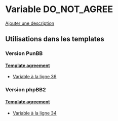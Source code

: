# Variable DO_NOT_AGREE
[Ajouter une description](https://fa-tvars.appspot.com/var/DO_NOT_AGREE)

## Utilisations dans les templates

### Version PunBB

#### [Template agreement](punbb/agreement.md#readme)
* [Variable &agrave; la ligne 36](../punbb/agreement.tpl#L36)

### Version phpBB2

#### [Template agreement](subsilver/agreement.md#readme)
* [Variable &agrave; la ligne 34](../subsilver/agreement.tpl#L34)